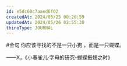 ```yaml
---
id: e5dc60c7aaed6f02
createdAt: 2024/05/25 00:20:59
updatedAt: 2024/05/26 02:55:30
thinoType: JOURNAL
---
```

#金句 你应该寻找的不是一只小狗 ，而是一只蝴蝶。

——X，《小春雀儿·字母的研究-蝴蝶振翅之时》